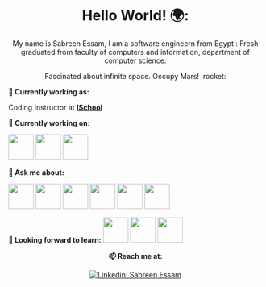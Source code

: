 <h1 align= "center"><b>Hello World! 🌍:</b></h1>


<p align="center">
My name is Sabreen Essam, I am a software engineern from Egypt : Fresh graduated from faculty of computers and information, department of computer science.
</p>
<p align="center">
Fascinated about infinite space. Occupy Mars! :rocket:
</p>

**💼 Currently working as:**

Coding Instructor at <a href="https://www.ischooltech.com/" target="_blank"><b>ISchool</b></a>

**🌱 Currently working on:**

<code><a href="https://www.python.org/" target="_blank"><img height="50" src="https://www.vectorlogo.zone/logos/python/python-ar21.svg"></a></code>
<code><a href="https://flask.palletsprojects.com/en/1.1.x/" target="_blank"><img height="50" src="https://www.vectorlogo.zone/logos/pocoo_flask/pocoo_flask-ar21.svg"></a></code>
<code><a href="https://go.dev/" target="_blank"><img height="50" src="https://www.vectorlogo.zone/logos/golang/golang-icon.svg"></a></code>


**💬 Ask me about:**

<code><a href="https:///" target="_blank"><img height="50" src="https://www.vectorlogo.zone/logos/w3_html5/w3_html5-ar21.svg"></a></code>
<code><a href="https:///" target="_blank"><img height="50" src="https://www.vectorlogo.zone/logos/w3_css/w3_css-ar21.svg"></a></code>
<code><a href="https:///" target="_blank"><img height="50" src="https://www.vectorlogo.zone/logos/dartlang/dartlang-ar21.svg"></a></code>
<code><a href="https:///" target="_blank"><img height="50" src="https://www.vectorlogo.zone/logos/java/java-horizontal.svg"></a></code>
<code><a href="https:///" target="_blank"><img height="50" src="https://www.vectorlogo.zone/logos/sqlite/sqlite-ar21.svg"></a></code>
<code><a href="https:///" target="_blank"><img height="50" src="https://www.vectorlogo.zone/logos/git-scm/git-scm-ar21.svg"></a></code>

**🌱 Looking forward to learn:**
<code><a href="https:///" target="_blank"><img height="50" src="https://www.vectorlogo.zone/logos/nodejs/nodejs-ar21.svg"></a></code>
<code><a href="https:///" target="_blank"><img height="50" src="https://www.vectorlogo.zone/logos/getbootstrap/getbootstrap-ar21.svg"></a></code>
<code><a href="https:///" target="_blank"><img height="50" src="https://www.vectorlogo.zone/logos/mongodb/mongodb-ar21.svg"></a></code>
<div align="center">

**📫 Reach me at:**<br>

[![Linkedin: Sabreen Essam](https://img.shields.io/badge/-Sabreen%20Essam-blue?style=flat-square&logo=Linkedin&logoColor=white&link=https://www.linkedin.com/in/sabreen-essam-121335229/)](https://www.linkedin.com/in/sabreen-essam-121335229/)

